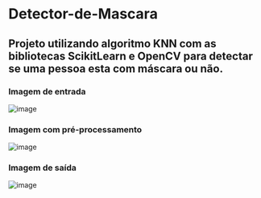 # Detector-de-Mascara

## Projeto utilizando algoritmo KNN com as bibliotecas ScikitLearn e OpenCV para detectar se uma pessoa esta com máscara ou não.

### Imagem de entrada
![image](https://user-images.githubusercontent.com/65053026/180436719-3d23460c-dab7-47e5-8062-435f42438712.png)

### Imagem com pré-processamento
![image](https://user-images.githubusercontent.com/65053026/180436859-ae67e442-909c-45f6-b520-5d48679a7367.png)

### Imagem de saída
![image](https://user-images.githubusercontent.com/65053026/180436772-8f3460c9-f5ba-4d07-a6e0-0433e4c8ccb8.png)
